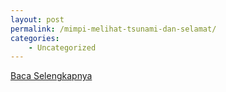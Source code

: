 ```yaml
---
layout: post
permalink: /mimpi-melihat-tsunami-dan-selamat/
categories:
    - Uncategorized
---
```


[Baca Selengkapnya](/04)